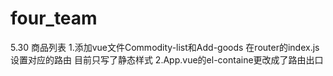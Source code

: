 # four_team
5.30
商品列表
1.添加vue文件Commodity-list和Add-goods  在router的index.js设置对应的路由
目前只写了静态样式
2.App.vue的el-containe更改成了路由出口<RouterView />
